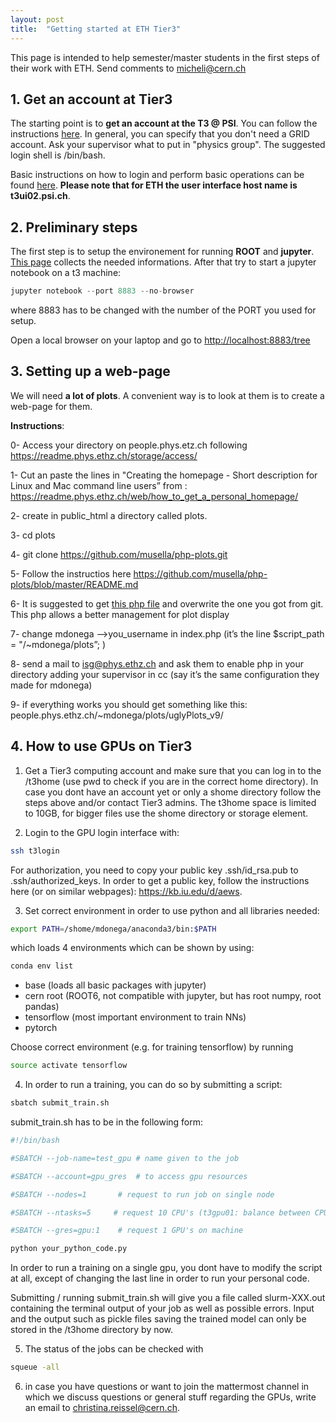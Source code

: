 ```yaml
---
layout: post
title:  "Getting started at ETH Tier3"
---
```


This page is intended to help semester/master students in the first steps of their work with ETH. Send comments to micheli@cern.ch

## 1. Get an account at Tier3

The starting point is to **get an account at the T3 @ PSI**. You can follow the instructions [here](https://wiki.chipp.ch/twiki/bin/view/CmsTier3/HowToGetAccount). In general, you can specify that you don't
need a GRID account. Ask your supervisor what to put in "physics group". The suggested login shell is /bin/bash.

Basic instructions on how to login and perform basic operations can be found [here](https://wiki.chipp.ch/twiki/bin/view/CmsTier3/HowToSetupYourAccount). **Please note that for ETH the user interface host name is t3ui02.psi.ch**. 

## 2. Preliminary steps

The first step is to setup the environement for running **ROOT** and **jupyter**. [This page](https://wiki.chipp.ch/twiki/bin/view/CmsTier3/HowToWorkInCmsEnv#The_ROOT_Environment_and_Jupyter) collects the needed informations. 
After that try to start a jupyter notebook on a t3 machine:

```python
jupyter notebook --port 8883 --no-browser 
```

where 8883 has to be changed with the number of the PORT you used for setup.

Open a local browser on your laptop and go to <http://localhost:8883/tree>

## 3. Setting up a web-page

We will need **a lot of plots**. A convenient way is to look at them is to create a web-page for them.

**Instructions**:

0- Access your directory on people.phys.etz.ch following <https://readme.phys.ethz.ch/storage/access/>

1- Cut an paste the lines in  "Creating the homepage - Short description for Linux and Mac command line users” from :  <https://readme.phys.ethz.ch/web/how_to_get_a_personal_homepage/>

2- create in public_html a directory called plots.

3- cd plots

4- git clone https://github.com/musella/php-plots.git 

5- Follow the instructios here <https://github.com/musella/php-plots/blob/master/README.md>

6- It is suggested to get [this php file](https://github.com/michelif/ETH-Students-instuctions/blob/master/index_for_students.php) and overwrite the one you got from git. This php allows a better management for plot display

7- change mdonega —>you_username in index.php
   (it’s the line    $script_path = "/~mdonega/plots”;   )
   
8- send a mail to isg@phys.ethz.ch and ask them to enable php in your directory adding your supervisor in cc (say it’s the same configuration they made for mdonega) 

9- if everything works you should get something like this: 
     people.phys.ethz.ch/~mdonega/plots/uglyPlots_v9/
     
## 4. How to use GPUs on Tier3

1. Get a Tier3 computing account and make sure that you can log in to the /t3home (use pwd to check if you are in the correct home directory). In case you dont have an account yet or only a shome directory follow the steps above and/or contact Tier3 admins. The t3home space is limited to 10GB, for bigger files use the shome directory or storage element.

2. Login to the GPU login interface with:

```bash
ssh t3login
```
For authorization, you need to copy your public key .ssh/id_rsa.pub to .ssh/authorized_keys. In order to get a public key, follow the instructions here (or on similar webpages): https://kb.iu.edu/d/aews.

3. Set correct environment in order to use python and all libraries needed:

```bash
export PATH=/shome/mdonega/anaconda3/bin:$PATH
```

which loads 4 environments which can be shown by using:

```bash
conda env list
```

- base (loads all basic packages with jupyter)
- cern root (ROOT6, not compatible with jupyter, but has root numpy, root pandas) 
- tensorflow (most important environment to train NNs)
- pytorch

Choose correct environment (e.g. for training tensorflow) by running

```bash
source activate tensorflow
```

4. In order to run a training, you can do so by submitting a script:

```bash
sbatch submit_train.sh
```

submit_train.sh has to be in the following form:

```bash
#!/bin/bash

#SBATCH --job-name=test_gpu # name given to the job                    

#SBATCH --account=gpu_gres  # to access gpu resources

#SBATCH --nodes=1       # request to run job on single node                                       

#SBATCH --ntasks=5     # request 10 CPU's (t3gpu01: balance between CPU and GPU : 5CPU/1GPU)      

#SBATCH --gres=gpu:1    # request 1 GPU's on machine                                         

python your_python_code.py

```
In order to run a training on a single gpu, you dont have to modify the script at all, except of changing the last line in order to run your personal code.

Submitting / running submit_train.sh will give you a file called slurm-XXX.out containing the terminal output of your job as well as possible errors. Input and the output such as pickle files saving the trained model can only be stored in the /t3home directory by now.

5. The status of the jobs can be checked with 

```bash
squeue -all
```

6. in case you have questions or want to join the mattermost channel in which we discuss questions or general stuff
regarding the GPUs, write an email to christina.reissel@cern.ch.

